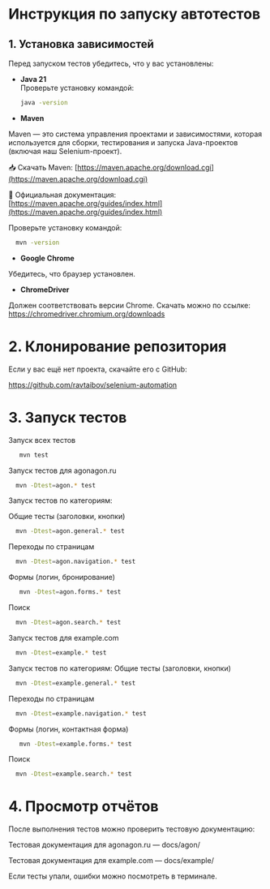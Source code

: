 # Инструкция по запуску автотестов

## 1. Установка зависимостей

Перед запуском тестов убедитесь, что у вас установлены:

- **Java 21**  
  Проверьте установку командой:
  ```bash
  java -version
- **Maven**
  
Maven — это система управления проектами и зависимостями, которая используется для сборки, тестирования и запуска Java-проектов (включая наш Selenium-проект).

📥 Скачать Maven: [https://maven.apache.org/download.cgi](https://maven.apache.org/download.cgi)

📖 Официальная документация: [https://maven.apache.org/guides/index.html](https://maven.apache.org/guides/index.html)

Проверьте установку командой:
```bash
  mvn -version
 ```
- **Google Chrome**

Убедитесь, что браузер установлен.

- **ChromeDriver**
  
Должен соответствовать версии Chrome.
Скачать можно по ссылке:
https://chromedriver.chromium.org/downloads

# 2. Клонирование репозитория
Если у вас ещё нет проекта, скачайте его с GitHub:

https://github.com/ravtaibov/selenium-automation

# 3. Запуск тестов
Запуск всех тестов
````bash
   mvn test
 ````
  Запуск тестов для agonagon.ru
````bash
  mvn -Dtest=agon.* test
  ````
   Запуск тестов по категориям:

  Общие тесты (заголовки, кнопки)

````bash
  mvn -Dtest=agon.general.* test
  ````
  Переходы по страницам

````bash
  mvn -Dtest=agon.navigation.* test
````
  Формы (логин, бронирование)

 ````bash 
    mvn -Dtest=agon.forms.* test
 ````
  Поиск
````bash
  mvn -Dtest=agon.search.* test
  ````
  Запуск тестов для example.com
````bash
  mvn -Dtest=example.* test
  ````
  Запуск тестов по категориям:
  Общие тесты (заголовки, кнопки)
````bash
  mvn -Dtest=example.general.* test
  ````
  Переходы по страницам
````bash
  mvn -Dtest=example.navigation.* test
  ````
  Формы (логин, контактная форма)
````bash
   mvn -Dtest=example.forms.* test
   ````
   Поиск
````bash
  mvn -Dtest=example.search.* test
  ````
 # 4. Просмотр отчётов
  После выполнения тестов можно проверить тестовую документацию:

Тестовая документация для agonagon.ru — docs/agon/

Тестовая документация для example.com — docs/example/

Если тесты упали, ошибки можно посмотреть в терминале.

